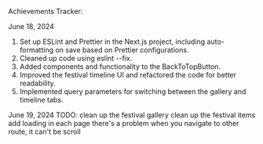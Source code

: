 Achievements Tracker:

June 18, 2024

1. Set up ESLint and Prettier in the Next.js project, including auto-formatting on save based on Prettier configurations.
2. Cleaned up code using eslint --fix.
3. Added components and functionality to the BackToTopButton.
4. Improved the festival timeline UI and refactored the code for better readability.
5. Implemented query parameters for switching between the gallery and timeline tabs.

June 19, 2024
TODO:
clean up the festival gallery
clean up the festival items
add loading in each page
there's a problem when you navigate to other route, it can't be scroll
